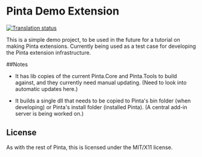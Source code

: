# Pinta Demo Extension

[![Translation status](https://hosted.weblate.org/widget/pinta/demoaddin/287x66-grey.png)](https://hosted.weblate.org/engage/pinta/)

This is a simple demo project, to be used in the future for a tutorial 
on making Pinta extensions. Currently being used as a test case for 
developing the Pinta extension infrastructure.

##Notes

- It has lib copies of the current Pinta.Core and Pinta.Tools to build against, and they currently need manual updating. (Need to look into automatic updates here.)

- It builds a single dll that needs to be copied to Pinta's bin folder 
(when developing) or Pinta's install folder (installed Pinta). (A central add-in server is being worked on.)



## License

As with the rest of Pinta, this is licensed under the MIT/X11 license.
